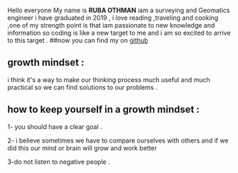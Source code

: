 Hello everyone 
My name is **RUBA OTHMAN** iam a surveying and Geomatics engineer i have graduated in 2019 , i love reading ,traveling and cooking ,one of my strength point is that iam passionate to new knowledge and information so coding is like a new target to me and i am so excited to arrive to this target .
##now you can find my on [github](https://github.com/ruba1995)



## growth mindset :

i think it's a way to make our thinking process much useful and much practical so we can find solutions to our problems .


## how to keep yourself in a growth mindset :

1- you should have a clear goal .

2- i believe sometimes we have to compare ourselves with others and if we did this our mind or brain will grow and work better 

3-do not listen to negative people .
